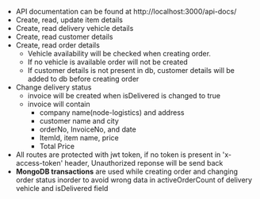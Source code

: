 - API documentation can be found at http://localhost:3000/api-docs/
- Create, read, update item details
- Create, read delivery vehicle details
- Create, read customer details
- Create, read order details
  - Vehicle availability will be checked when creating order.
  - If no vehicle is available order will not be created
  - If customer details is not present in db, customer details will be added to db before creating order
- Change delivery status
  - invoice will be created when isDelivered is changed to true
  - invoice will contain
    - company name(node-logistics) and address
    - customer name and city
    - orderNo, InvoiceNo, and date
    - ItemId, item name, price
    - Total Price
- All routes are protected with jwt token, if no token is present in  'x-access-token' header, Unauthorized reponse will be send back
- **MongoDB transactions** are used while creating order and changing order status inorder to avoid wrong data in activeOrderCount of delivery vehicle and isDelivered field
